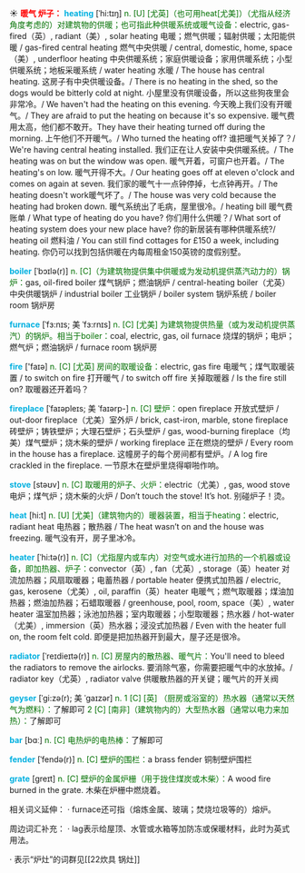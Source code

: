 ☀ <font color="red">**暖气 炉子：**</font>
<font color="sky blue">**heating**</font> [ˈhi:tɪŋ]
<font color="rgb(227, 108, 9)">n. [U] [尤英]（也可用heat[尤美]）（尤指从经济角度考虑的）对建筑物的供暖；也可指此种供暖系统或暖气设备：</font>electric, gas-fired（英）, radiant（美）, solar heating 电暖；燃气供暖；辐射供暖；太阳能供暖 / gas-fired central heating 燃气中央供暖 / central, domestic, home, space（美）, underfloor heating 中央供暖系统；家庭供暖设备；家用供暖系统；小型供暖系统；地板采暖系统 / water heating 水暖 / The house has central heating. 这房子有中央供暖设备。/ There is no heating in the shed, so the dogs would be bitterly cold at night. 小屋里没有供暖设备，所以这些狗夜里会非常冷。/ We haven't had the heating on this evening. 今天晚上我们没有开暖气。/ They are afraid to put the heating on because it's so expensive. 暖气费用太高，他们都不敢开。They have their heating turned off during the morning. 上午他们不开暖气。/ Who turned the heating off? 谁把暖气关掉了？/ We're having central heating installed. 我们正在让人安装中央供暖系统。/ The heating was on but the window was open. 暖气开着，可窗户也开着。/ The heating's on low. 暖气开得不大。/ Our heating goes off at eleven o'clock and comes on again at seven. 我们家的暖气十一点钟停掉，七点钟再开。/ The heating doesn't work暖气坏了。/ The house was very cold because the heating had broken down. 暖气系统出了毛病，屋里很冷。/ heating bill 暖气费账单 / What type of heating do you have? 你们用什么供暖？/ What sort of heating system does your new place have? 你的新居装有哪种供暖系统?/ heating oil 燃料油 / You can still find cottages for £150 a week, including heating. 你仍可以找到包括供暖在内每周租金150英镑的度假别墅。           

<font color="sky blue">**boiler**</font> [ˈbɔɪlə(r)]
<font color="rgb(227, 108, 9)">n. [C]（为建筑物提供集中供暖或为发动机提供蒸汽动力的）锅炉：</font>gas, oil-fired boiler 煤气锅炉；燃油锅炉 / central-heating boiler（尤英）中央供暖锅炉 / industrial boiler 工业锅炉 / boiler system 锅炉系统 / boiler room 锅炉房
           
<font color="sky blue">**furnace**</font> [ˈfɜ:nɪs; 美 ˈfɜ:rnɪs]
<font color="rgb(227, 108, 9)">n. [C] [尤美] 为建筑物提供热量（或为发动机提供蒸汽）的锅炉。相当于boiler：</font>coal, electric, gas, oil furnace 烧煤的锅炉；电炉；燃气炉；燃油锅炉 / furnace room 锅炉房

<font color="sky blue">**fire**</font> ['faɪə] 
<font color="rgb(227, 108, 9)">n. [C] [尤英] 房间的取暖设备：</font>electric, gas fire 电暖气；煤气取暖装置 / to switch on fire 打开暖气 / to switch off fire 关掉取暖器 / Is the fire still on? 取暖器还开着吗？
           
<font color="sky blue">**fireplace**</font> [ˈfaɪəpleɪs; 美 ˈfaɪərp-]
<font color="rgb(227, 108, 9)">n. [C] 壁炉：</font>open fireplace 开放式壁炉 / out-door fireplace（尤美）室外炉 / brick, cast-iron, marble, stone fireplace 砖壁炉；铸铁壁炉；大理石壁炉；石头壁炉 / gas, wood-burning fireplace（均美）煤气壁炉；烧木柴的壁炉 / working fireplace 正在燃烧的壁炉 / Every room in the house has a fireplace. 这幢房子的每个房间都有壁炉。/ A log fire crackled in the fireplace. 一节原木在壁炉里烧得噼啪作响。

<font color="sky blue">**stove**</font> [stəʊv] 
<font color="rgb(227, 108, 9)">n. [C] 取暖用的炉子、火炉：</font>electric（尤美）, gas, wood stove 电炉；煤气炉；烧木柴的火炉 / Don’t touch the stove! It’s hot. 别碰炉子！烫。

<font color="sky blue">**heat**</font> [hi:t] 
<font color="rgb(227, 108, 9)">n. [U] [尤美]（建筑物内的）暖器装置，相当于heating：</font>electric, radiant heat 电热器；散热器 / The heat wasn’t on and the house was freezing. 暖气没有开，房子里冰冷。
                      
<font color="sky blue">**heater**</font> [ˈhi:tə(r)]
<font color="rgb(227, 108, 9)">n. [C]（尤指屋内或车内）对空气或水进行加热的一个机器或设备，即加热器、炉子：</font>convector（英）, fan（尤英）, storage（英）heater 对流加热器；风扇取暖器；电蓄热器 / portable heater 便携式加热器 / electric, gas, kerosene（尤美）, oil, paraffin（英）heater 电暖气；燃气取暖器；煤油加热器；燃油加热器；石蜡取暖器 / greenhouse, pool, room, space（美）, water heater 温室加热器；泳池加热器；室内取暖器；小型取暖器；热水器 / hot-water（尤美）, immersion（英）热水器；浸没式加热器 / Even with the heater full on, the room felt cold. 即便是把加热器开到最大，屋子还是很冷。
           
<font color="sky blue">**radiator**</font> [ˈreɪdieɪtə(r)]
<font color="rgb(227, 108, 9)">n. [C] 房屋内的散热器、暖气片：</font>You'll need to bleed the radiators to remove the airlocks. 要消除气塞，你需要把暖气中的水放掉。/ radiator key（尤英）, radiator valve 供暖散热器的开关键；暖气片的开关阀

<font color="sky blue">**geyser**</font> [ˈgi:zə(r); 美 ˈgaɪzər]
<font color="rgb(227, 108, 9)">n. 1 [C] [英] （厨房或浴室的）热水器（通常以天然气为燃料）：</font>了解即可 <font color="rgb(227, 108, 9)">2 [C] [南非]（建筑物内的）大型热水器（通常以电力来加热）：</font>了解即可

<font color="sky blue">**bar**</font> [bɑː] 
<font color="rgb(227, 108, 9)">n. [C] 电热炉的电热棒：</font>了解即可
           
<font color="sky blue">**fender**</font> [ˈfendə(r)]
<font color="rgb(227, 108, 9)">n. [C] 壁炉的围栏：</font>a brass fender 铜制壁炉围栏
           
<font color="sky blue">**grate**</font> [greɪt]
<font color="rgb(227, 108, 9)">n. [C] 壁炉的金属炉栅（用于拢住煤炭或木柴）：</font>A wood fire burned in the grate. 木柴在炉栅中燃烧着。

相关词义延伸：
· furnace还可指（熔炼金属、玻璃；焚烧垃圾等的）熔炉。
           
周边词汇补充：
· lag表示给屋顶、水管或水箱等加防冻或保暖材料，此时为英式用法。

· 表示“炉灶”的词群见[[22炊具 锅灶]]

